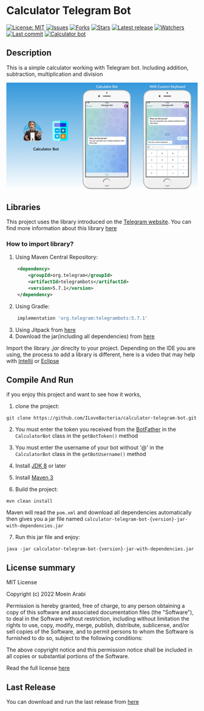 # Calculator Telegram Bot

[![License: MIT](https://img.shields.io/badge/License-MIT-yellow.svg)](https://opensource.org/licenses/MIT)
[![Issues](https://img.shields.io/github/issues/ILoveBacteria/calculator-telegram-bot)](https://github.com/ILoveBacteria/calculator-telegram-bot/issues)
[![Forks](https://img.shields.io/github/forks/ILoveBacteria/calculator-telegram-bot)](https://github.com/ILoveBacteria/calculator-telegram-bot/network/members)
[![Stars](https://img.shields.io/github/stars/ILoveBacteria/calculator-telegram-bot)]()
[![Latest release](https://img.shields.io/github/release/ILoveBacteria/calculator-telegram-bot)](https://github.com/ILoveBacteria/calculator-telegram-bot/releases)
[![Watchers](https://img.shields.io/github/watchers/ILoveBacteria/calculator-telegram-bot)]()
[![Last commit](https://img.shields.io/github/last-commit/ILoveBacteria/calculator-telegram-bot)](https://github.com/ILoveBacteria/calculator-telegram-bot/commits/master)
[![Calculator bot](https://img.shields.io/badge/calculator%20bot-on%20telegram-23AAEA)](https://telegram.me/CommonCalculatorBot)

## Description

This is a simple calculator working with Telegram bot. 
Including addition, subtraction, multiplication and division

![Preview of bot](https://github.com/ILoveBacteria/calculator-telegram-bot/blob/master/assets/preview.png)

## Libraries
This project uses the library introduced on the [Telegram website](https://core.telegram.org/bots/samples#java).
You can find more information about this library [here](https://github.com/rubenlagus/TelegramBots)

### How to import library?

1. Using Maven Central Repository:

```xml
    <dependency>
        <groupId>org.telegram</groupId>
        <artifactId>telegrambots</artifactId>
        <version>5.7.1</version>
    </dependency>
```

2. Using Gradle:

```gradle
    implementation 'org.telegram:telegrambots:5.7.1'
```

3. Using Jitpack from [here](https://jitpack.io/#rubenlagus/TelegramBots/5.7.1)
4. Download the jar(including all dependencies) from [here](https://mvnrepository.com/artifact/org.telegram/telegrambots/5.7.1)

Import the library *.jar* direclty to your project. Depending on the IDE you are using, the process to add a library 
is different, here is a video that may help with [Intellij](https://www.youtube.com/watch?v=NZaH4tjwMYg) or
[Eclipse](https://www.youtube.com/watch?v=VWnfHkBgO1I)

## Compile And Run

if you enjoy this project and want to see how it works, 

1. clone the project:

```shell
git clone https://github.com/ILoveBacteria/calculator-telegram-bot.git
```

2. You must enter the token you received from the [BotFather](https://telegram.me/BotFather) 
in the `CalculatorBot` class in the `getBotToken()` method

3. You must enter the username of your bot without '@' in the `CalculatorBot` class in the `getBotUsername()` method
4. Install [JDK 8](https://www.oracle.com/java/technologies/downloads) or later
5. Install [Maven 3](https://maven.apache.org/download.cgi)
6. Build the project:

```shell
mvn clean install
```

Maven will read the `pom.xml` and download all dependencies automatically then gives you a jar file named 
`calculator-telegram-bot-{version}-jar-with-dependencies.jar`

7. Run this jar file and enjoy:
```shell
java -jar calculator-telegram-bot-{version}-jar-with-dependencies.jar
```

## License summary

MIT License

Copyright (c) 2022 Moein Arabi

Permission is hereby granted, free of charge, to any person obtaining a copy
of this software and associated documentation files (the "Software"), to deal
in the Software without restriction, including without limitation the rights
to use, copy, modify, merge, publish, distribute, sublicense, and/or sell
copies of the Software, and to permit persons to whom the Software is
furnished to do so, subject to the following conditions:

The above copyright notice and this permission notice shall be included in all
copies or substantial portions of the Software.

Read the full license [here](https://github.com/ILoveBacteria/calculator-telegram-bot/blob/master/LICENSE)

## Last Release

You can download and run the last release from [here](https://github.com/ILoveBacteria/calculator-telegram-bot/releases)
